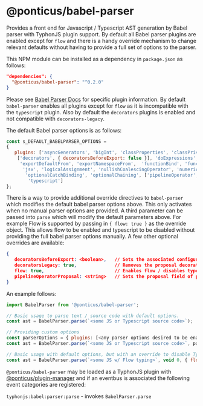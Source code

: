 # @ponticus/babel-parser

Provides a front end for Javascript / Typescript AST generation by Babel parser with TyphonJS plugin support. By default all Babel parser plugins are enabled except for `flow` and there is a handy override mechanism to change relevant defaults without having to provide a full set of options to the parser. 

This NPM module can be installed as a dependency in `package.json` as follows:

```json
"dependencies": {
  "@ponticus/babel-parser": "^0.2.0"
}
```

Please see [Babel Parser Docs](https://babeljs.io/docs/en/babel-parser) for specific plugin information. By default `babel-parser` enables all plugins except for `flow` as it is incompatible with the `typescript` plugin. Also by default the `decorators` plugins is enabled and not compatible with `decorators-legacy`. 

The default Babel parser options is as follows:

```js
const s_DEFAULT_BABELPARSER_OPTIONS =
{
   plugins: ['asyncGenerators', 'bigInt', 'classProperties', 'classPrivateProperties', 'classPrivateMethods',
    ['decorators', { decoratorsBeforeExport: false }], 'doExpressions', 'dynamicImport',
     'exportDefaultFrom', 'exportNamespaceFrom',  'functionBind', 'functionSent', 'importMeta',
      'jsx', 'logicalAssignment', 'nullishCoalescingOperator', 'numericSeparator', 'objectRestSpread',
       'optionalCatchBinding', 'optionalChaining', ['pipelineOperator', { proposal: 'minimal' }], 'throwExpressions',
        'typescript']
};
```

There is a way to provide additional override directives to `babel-parser` which modifies the default babel parser options above. This only activates when no manual parser options are provided. A third parameter can be passed into `parse` which will modify the default parameters above. For example Flow is supported by passing in `{ flow: true }` as the override object. This allows flow to be enabled and typescript to be disabled without providing the full babel parser options manually. A few other optional overrides are available:

```json
{
   decoratorsBeforeExport: <boolean>,   // Sets the associated configuration value
   decoratorsLegacy: true,              // Removes the proposal decorators plugin for `decorators-legacy`
   flow: true,                          // Enables flow / disables typescript plugins
   pipelineOperatorProposal: <string>   // Sets the proposal field of pipelineOperator plugin
}
```


An example follows:

```js
import BabelParser from '@ponticus/babel-parser';

// Basic usage to parse text / source code with default options.
const ast = BabelParser.parse(`<some JS or Typescript source code>`);

// Providing custom options
const parserOptions = { plugins: [<any parser options desired to be enabled>] };
const ast = BabelParser.parse(`<some JS or Typescript source code>`, parserOptions);

// Basic usage with default options, but with an override to disable Typescript and enable Flow plugins
const ast = BabelParser.parse(`<some JS w/ Flow typing>`, void 0, { flow: true });
```

`@ponticus/babel-parser` may be loaded as a TyphonJS plugin with [@ponticus/plugin-manager](https://www.npmjs.com/package/@ponticus/plugin-manager) and if an eventbus is associated the following event categories are registered:

`typhonjs:babel:parser:parse` - invokes `BabelParser.parse`
